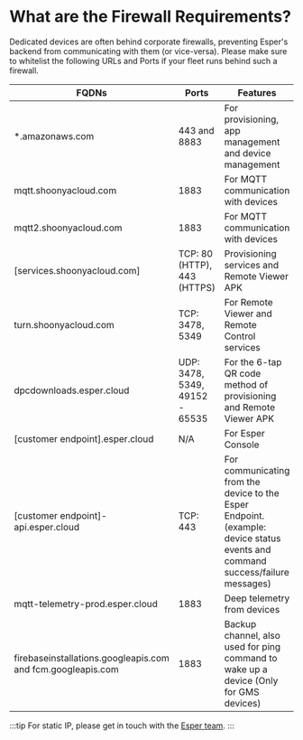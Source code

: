 # What are the Firewall Requirements?

Dedicated devices are often behind corporate firewalls, preventing Esper's backend from communicating with them (or vice-versa). Please make sure to whitelist the following URLs and Ports if your fleet runs behind such a firewall.

| FQDNs                                 | Ports                           | Features                                                                                 |
|---------------------------------------|---------------------------------|------------------------------------------------------------------------------------------|
| *.amazonaws.com                       | 443 and 8883                    | For provisioning, app management and device management                                   |
|  mqtt.shoonyacloud.com |       1883                  | For MQTT communication with devices                                                          |
| mqtt2.shoonyacloud.com                | 1883                            | For MQTT communication with devices                                                          |
| [services.shoonyacloud.com]           | TCP: 80 (HTTP), 443 (HTTPS)     | Provisioning services and Remote Viewer APK                                        |
| turn.shoonyacloud.com              | TCP: 3478, 5349                | For Remote Viewer and Remote Control services                                                            |
| dpcdownloads.esper.cloud              | UDP: 3478, 5349, 49152 - 65535 | For the 6-tap QR code method of provisioning and Remote Viewer APK                       |
| [customer endpoint].esper.cloud       | N/A                             | For Esper Console                                                                        |
| [customer endpoint]-api.esper.cloud   | TCP: 443                        | For communicating from the device to the Esper Endpoint. (example: device status events and command success/failure messages) |
| mqtt-telemetry-prod.esper.cloud       | 1883                        | Deep telemetry from devices                                                              |
| firebaseinstallations.googleapis.com and fcm.googleapis.com| 1883                            | Backup channel, also used for ping command to wake up a device (Only for GMS devices)       |


:::tip
For static IP, please get in touch with the [Esper team](https://support.esper.io/s/).
:::


  